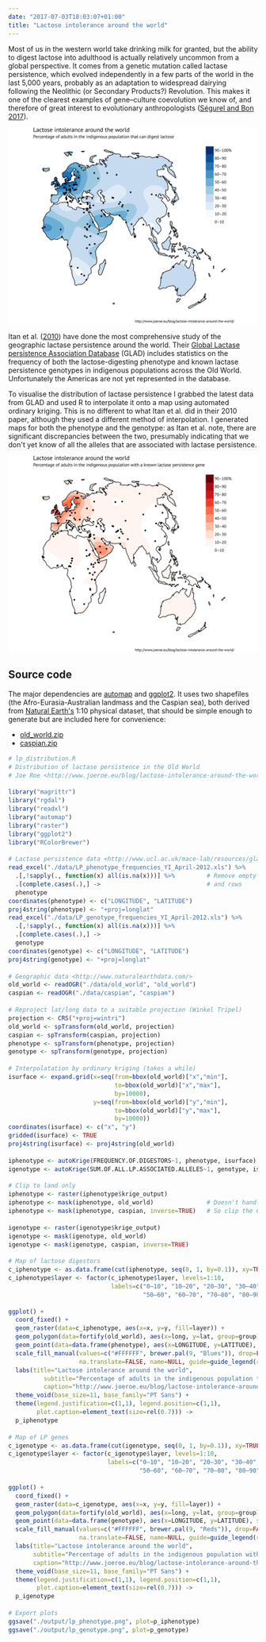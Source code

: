 ```yaml
---
date: "2017-07-03T18:03:07+01:00"
title: "Lactose intolerance around the world"
---
```


Most of us in the western world take drinking milk for granted, but the ability to digest lactose into adulthood is actually relatively uncommon from a global perspective. It comes from a genetic mutation called lactase persistence, which evolved independently in a few parts of the world in the last 5,000 years, probably as an adaptation to widespread dairying following the Neolithic (or Secondary Products?) Revolution. This makes it one of the clearest examples of gene–culture coevolution we know of, and therefore of great interest to evolutionary anthropologists ([Ségurel and Bon 2017](https://doi.org/10.1146/annurev-genom-091416-035340)).

<!--more-->

![Distribution map of lactose persistent phenotype](/blog/lactose-intolerance-around-the-world/lp_phenotype.png)

Itan et al. ([2010](https://doi.org/10.1186/1471-2148-10-36)) have done the most comprehensive study of the geographic lactase persistence around the world. Their [Global Lactase persistence Association Database](http://www.ucl.ac.uk/mace-lab/resources/glad) (GLAD) includes statistics on the frequency of both the lactose-digesting phenotype and known lactase persistence genotypes in indigenous populations across the Old World. Unfortunately the Americas are not yet represented in the database.

To visualise the distribution of lactase persistence I grabbed the latest data from GLAD and used R to interpolate it onto a map using automated ordinary kriging. This is no different to what Itan et al. did in their 2010 paper, although they used a different method of interpolation. I generated maps for both the phenotype and the genotype: as Itan et al. note, there are significant discrepancies between the two, presumably indicating that we don't yet know of all the alleles that are associated with lactase persistence.

![Distribution map of lactose persistent genotype](/blog/lactose-intolerance-around-the-world/lp_genotype.png)

## Source code

The major dependencies are [automap](https://cran.r-project.org/web/packages/automap/index.html) and [ggplot2](https://cran.r-project.org/web/packages/ggplot2/index.html). It uses two shapefiles (the Afro-Eurasia-Australian landmass and the Caspian sea), both derived from [Natural Earth's](http://www.naturalearthdata.com/) 1:10 physical dataset, that should be simple enough to generate but are included here for convenience:

* [old_world.zip](old_world.zip)
* [caspian.zip](caspian.zip)

```r
# lp_distribution.R
# Distribution of lactase persistence in the Old World
# Joe Roe <http://www.joeroe.eu/blog/lactose-intolerance-around-the-world>

library("magrittr")
library("rgdal")
library("readxl")
library("automap")
library("raster")
library("ggplot2")
library("RColorBrewer")

# Lactase persistence data <http://www.ucl.ac.uk/mace-lab/resources/glad>
read_excel("./data/LP_phenotype_frequencies_YI_April-2012.xls") %>%
  .[,!sapply(., function(x) all(is.na(x)))] %>%         # Remove empty columns
  .[complete.cases(.),] ->                              # and rows
  phenotype
coordinates(phenotype) <- c("LONGITUDE", "LATITUDE")
proj4string(phenotype) <- "+proj=longlat"
read_excel("./data/LP_genotype_frequencies_YI_April-2012.xls") %>%
  .[,!sapply(., function(x) all(is.na(x)))] %>%
  .[complete.cases(.),] ->
  genotype
coordinates(genotype) <- c("LONGITUDE", "LATITUDE")
proj4string(genotype) <- "+proj=longlat"

# Geographic data <http://www.naturalearthdata.com/>
old_world <- readOGR("./data/old_world", "old_world")
caspian <- readOGR("./data/caspian", "caspian")

# Reproject lat/long data to a suitable projection (Winkel Tripel)
projection <- CRS("+proj=wintri")
old_world <- spTransform(old_world, projection)
caspian <- spTransform(caspian, projection)
phenotype <- spTransform(phenotype, projection)
genotype <- spTransform(genotype, projection)

# Interpolatation by ordinary kriging (takes a while)
isurface <- expand.grid(x=seq(from=bbox(old_world)["x","min"],
                              to=bbox(old_world)["x","max"],
                              by=10000),
                        y=seq(from=bbox(old_world)["y","min"],
                              to=bbox(old_world)["y","max"],
                              by=10000))
coordinates(isurface) <- c("x", "y")
gridded(isurface) <- TRUE
proj4string(isurface) <- proj4string(old_world)

iphenotype <- autoKrige(FREQUENCY.OF.DIGESTORS~1, phenotype, isurface)
igenotype <- autoKrige(SUM.OF.ALL.LP.ASSOCIATED.ALLELES~1, genotype, isurface)

# Clip to land only
iphenotype <- raster(iphenotype$krige_output)
iphenotype <- mask(iphenotype, old_world)               # Doesn't handle holes in the mask polygon
iphenotype <- mask(iphenotype, caspian, inverse=TRUE)   # So clip the Caspian Sea seperately

igenotype <- raster(igenotype$krige_output)
igenotype <- mask(igenotype, old_world)
igenotype <- mask(igenotype, caspian, inverse=TRUE)

# Map of lactose digestors
c_iphenotype <- as.data.frame(cut(iphenotype, seq(0, 1, by=0.1)), xy=TRUE)
c_iphenotype$layer <- factor(c_iphenotype$layer, levels=1:10,
                             labels=c("0–10", "10–20", "20–30", "30–40", "40–50",
                                      "50–60", "60–70", "70–80", "80–90", "90–100%"))

ggplot() +
  coord_fixed() +
  geom_raster(data=c_iphenotype, aes(x=x, y=y, fill=layer)) +
  geom_polygon(data=fortify(old_world), aes(x=long, y=lat, group=group), colour="black", fill=NA) +
  geom_point(data=data.frame(phenotype), aes(x=LONGITUDE, y=LATITUDE), size=1) +
  scale_fill_manual(values=c("#FFFFFF", brewer.pal(9, "Blues")), drop=FALSE,
                    na.translate=FALSE, name=NULL, guide=guide_legend(reverse=TRUE)) +
  labs(title="Lactose intolerance around the world",
          subtitle="Percentage of adults in the indigenous population that can digest lactose",
          caption="http://www.joeroe.eu/blog/lactose-intolerance-around-the-world/") +
  theme_void(base_size=11, base_family="PT Sans") +
  theme(legend.justification=c(1,1), legend.position=c(1,1),
        plot.caption=element_text(size=rel(0.7))) ->
  p_iphenotype

# Map of LP genes
c_igenotype <- as.data.frame(cut(igenotype, seq(0, 1, by=0.1)), xy=TRUE)
c_igenotype$layer <- factor(c_igenotype$layer, levels=1:10,
                            labels=c("0–10", "10–20", "20–30", "30–40", "40–50",
                                     "50–60", "60–70", "70–80", "80–90", "90–100%"))

ggplot() +
  coord_fixed() +
  geom_raster(data=c_igenotype, aes(x=x, y=y, fill=layer)) +
  geom_polygon(data=fortify(old_world), aes(x=long, y=lat, group=group), colour="black", fill=NA) +
  geom_point(data=data.frame(genotype), aes(x=LONGITUDE, y=LATITUDE), size=1) +
  scale_fill_manual(values=c("#FFFFFF", brewer.pal(9, "Reds")), drop=FALSE,
                    na.translate=FALSE, name=NULL, guide=guide_legend(reverse=TRUE)) +
  labs(title="Lactose intolerance around the world",
       subtitle="Percentage of adults in the indigenous population with a known lactase persistence gene",
       caption="http://www.joeroe.eu/blog/lactose-intolerance-around-the-world/") +
  theme_void(base_size=11, base_family="PT Sans") +
  theme(legend.justification=c(1,1), legend.position=c(1,1),
        plot.caption=element_text(size=rel(0.7))) ->
  p_igenotype

# Export plots
ggsave("./output/lp_phenotype.png", plot=p_iphenotype)
ggsave("./output/lp_genotype.png", plot=p_genotype)
```
